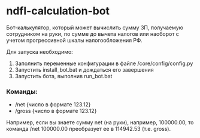 # ndfl-calculation-bot

Бот-калькулятор, который может вычислить сумму ЗП, получаемую сотрудником на руки, по сумме до вычета налогов или наоборот с учетом прогрессивной шкалы налогообложения РФ.

Для запуска необходимо:
1. Заполнить переменные конфигурации в файле /core/config/config.py
2. Запустить install_bot.bat и дождаться его завершения
3. Запустить бота, выполнив run_bot.bat 

### Команды:
- /net {число в формате 123.12}
- /gross {число в формате 123.12}

Например, если вы знаете сумму net (на руки), например, 100000.00, то команда /net 100000.00 преобразует ее в 114942.53 (т.е. gross).